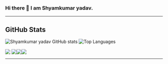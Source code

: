 ### Hi there 👋 I am Shyamkumar yadav.

---  
## GitHub Stats

![Shyamkumar yadav GitHub stats](https://github-readme-stats.vercel.app/api?username=shyamkumaryadav&show_icons=true&private_count=true&theme=flag-india)
![Top Languages](https://github-readme-stats.vercel.app/api/top-langs?username=shyamkumaryadav&theme=flag-india)

<a href="../../../e-library-management-system-api"><img align="center" src="https://github-readme-stats.vercel.app/api/pin/?username=shyamkumaryadav&repo=e-library-management-system-api&theme=flag-india" /></a>
<a href="../../../gpacalculatorapp"><img align="center" src="https://github-readme-stats.vercel.app/api/pin/?username=shyamkumaryadav&repo=gpacalculatorapp&theme=flag-india" /></a><a href="../../../E_library"><img align="center" src="https://github-readme-stats.vercel.app/api/pin/?username=shyamkumaryadav&repo=E_library&theme=flag-india" /></a><a href="../../../SeeDjango"><img align="center" src="https://github-readme-stats.vercel.app/api/pin/?username=shyamkumaryadav&repo=SeeDjango&theme=flag-india" /></a>



---

